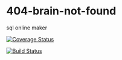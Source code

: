 # 404-brain-not-found
sql online maker

[![Coverage Status](https://coveralls.io/repos/github/mthanda15/404-brain-not-found/badge.svg?branch=%28HEAD+detached+at+8253a8d4%29)](https://coveralls.io/github/mthanda15/404-brain-not-found?branch=%28HEAD+detached+at+8253a8d4%29)

[![Build Status](https://travis-ci.org/mthanda15/404-brain-not-found.svg?branch=master)](https://travis-ci.org/mthanda15/404-brain-not-found)
